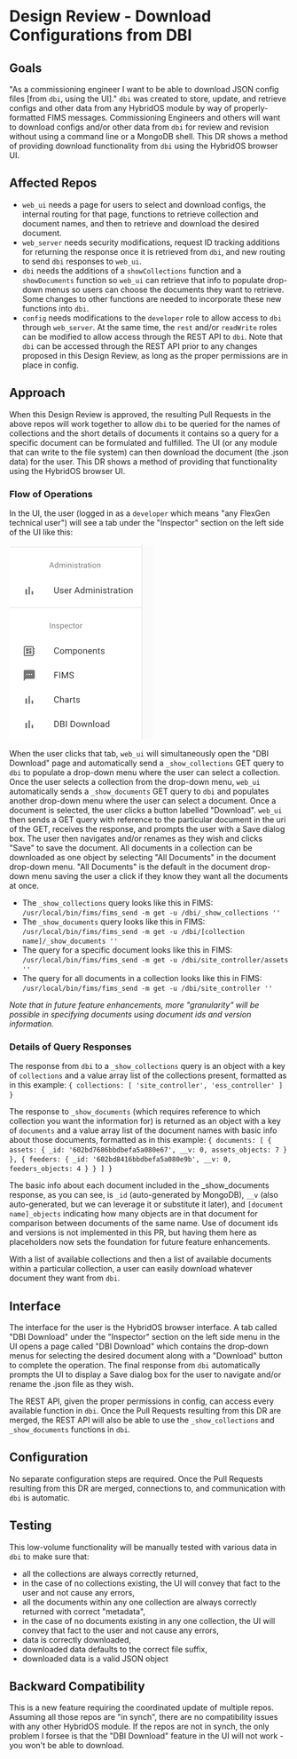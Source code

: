 # Design Review - Download Configurations from DBI

## Goals

"As a commissioning engineer I want to be able to download JSON config files [from `dbi`, using the UI]." `dbi` was created to store, update, and retrieve configs and other data from any HybridOS module by way of properly-formatted FIMS messages. Commissioning Engineers and others will want to download configs and/or other data from `dbi` for review and revision without using a command line or a MongoDB shell. This DR shows a method of providing download functionality from `dbi` using the HybridOS browser UI.


## Affected Repos

* `web_ui` needs a page for users to select and download configs, the internal routing for that page, functions to retrieve collection and document names, and then to retrieve and download the desired document.
* `web_server` needs security modifications, request ID tracking additions for returning the response once it is retrieved from `dbi`, and new routing to send `dbi` responses to `web_ui`.
* `dbi` needs the additions of a `showCollections` function and a `showDocuments` function so `web_ui` can retrieve that info to populate drop-down menus so users can choose the documents they want to retrieve. Some changes to other functions are needed to incorporate these new functions into `dbi`.
* `config` needs modifications to the `developer` role to allow access to `dbi` through `web_server`. At the same time, the `rest` and/or `readWrite` roles can be modified to allow access through the REST API to `dbi`. Note that `dbi` can be accessed through the REST API prior to any changes proposed in this Design Review, as long as the proper permissions are in place in config.


## Approach

When this Design Review is approved, the resulting Pull Requests in the above repos will work together to allow `dbi` to be queried for the names of collections and the short details of documents it contains so a query for a specific document can be formulated and fulfilled. The UI (or any module that can write to the file system) can then download the document (the .json data) for the user. This DR shows a method of providing that functionality using the HybridOS browser UI.


### Flow of Operations

In the UI, the user (logged in as a `developer` which means "any FlexGen technical user") will see a tab under the "Inspector" section on the left side of the UI like this:

![DBI_Download_tab_in_the_inspector_menu](./DBI_Download_tab.png)

When the user clicks that tab, `web_ui` will simultaneously open the "DBI Download" page and automatically send a `_show_collections` GET query to `dbi` to populate a drop-down menu where the user can select a collection. Once the user selects a collection from the drop-down menu, `web_ui` automatically sends a `_show_documents` GET query to `dbi` and populates another drop-down menu where the user can select a document. Once a document is selected, the user clicks a button labelled "Download". `web_ui` then sends a GET query with reference to the particular document in the uri of the GET, receives the response, and prompts the user with a Save dialog box. The user then navigates and/or renames as they wish and clicks "Save" to save the document. All documents in a collection can be downloaded as one object by selecting "All Documents" in the document drop-down menu. "All Documents" is the default in the document drop-down menu saving the user a click if they know they want all the documents at once.

* The `_show_collections` query looks like this in FIMS: `/usr/local/bin/fims/fims_send -m get -u /dbi/_show_collections ''`
* The `_show_documents` query looks like this in FIMS: `/usr/local/bin/fims/fims_send -m get -u /dbi/[collection name]/_show_documents ''`
* The query for a specific document looks like this in FIMS: `/usr/local/bin/fims/fims_send -m get -u /dbi/site_controller/assets ''`
* The query for all documents in a collection looks like this in FIMS: `/usr/local/bin/fims/fims_send -m get -u /dbi/site_controller ''`

*Note that in future feature enhancements, more "granularity" will be possible in specifying documents using document ids and version information.*


### Details of Query Responses

The response from `dbi` to a `_show_collections` query is an object with a key of `collections` and a value array list of the collections present, formatted as in this example:
`{ collections: [ 'site_controller', 'ess_controller' ] }`

The response to `_show_documents` (which requires reference to which collection you want the information for) is returned as an object with a key of `documents` and a value array list of the document names with basic info about those documents, formatted as in this example:
`{ documents: [ { assets: { _id: '602bd7686bbdbefa5a080e67', __v: 0, assets_objects: 7 } }, { feeders: { _id: '602bd8416bbdbefa5a080e9b', __v: 0, feeders_objects: 4 } } ] }`

The basic info about each document included in the _show_documents response, as you can see, is `_id` (auto-generated by MongoDB), `__v` (also auto-generated, but we can leverage it or substitute it later), and `[document name]_objects` indicating how many objects are in that document for comparison between documents of the same name. Use of document ids and versions is not implemented in this PR, but having them here as placeholders now sets the foundation for future feature enhancements.


With a list of available collections and then a list of available documents within a particular collection, a user can easily download whatever document they want from `dbi`. 


## Interface

The interface for the user is the HybridOS browser interface. A tab called "DBI Download" under the "Inspector" section on the left side menu in the UI opens a page called "DBI Download" which contains the drop-down menus for selecting the desired document along with a "Download" button to complete the operation. The final response from `dbi` automatically prompts the UI to display a Save dialog box for the user to navigate and/or rename the .json file as they wish.

The REST API, given the proper permissions in config, can access every available function in `dbi`. Once the Pull Requests resulting from this DR are merged, the REST API will also be able to use the `_show_collections` and `_show_documents` functions in `dbi`.


## Configuration

No separate configuration steps are required. Once the Pull Requests resulting from this DR are merged, connections to, and communication with `dbi` is automatic.


## Testing

This low-volume functionality will be manually tested with various data in `dbi` to make sure that:
* all the collections are always correctly returned,
* in the case of no collections existing, the UI will convey that fact to the user and not cause any errors,
* all the documents within any one collection are always correctly returned with correct "metadata",
* in the case of no documents existing in any one collection, the UI will convey that fact to the user and not cause any errors,
* data is correctly downloaded,
* downloaded data defaults to the correct file suffix,
* downloaded data is a valid JSON object


## Backward Compatibility

This is a new feature requiring the coordinated update of multiple repos. Assuming all those repos are "in synch", there are no compatibility issues with any other HybridOS module. If the repos are not in synch, the only problem I forsee is that the "DBI Download" feature in the UI will not work - you won't be able to download.